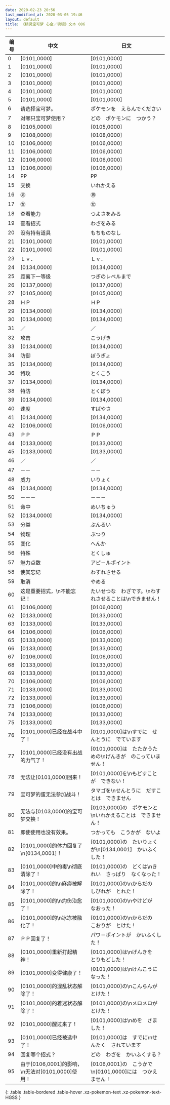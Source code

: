```yaml
---
date: 2020-02-23 20:56
last_modified_at: 2020-03-05 19:46
layout: default
title: 《精灵宝可梦 心金／魂银》文本 006
---
```

| 编号 | 中文 | 日文 |
| ---- | ---- | ---- |
| 0 | [0101,0000] | [0101,0000] |
| 1 | [0101,0000] | [0101,0000] |
| 2 | [0101,0000] | [0101,0000] |
| 3 | [0101,0000] | [0101,0000] |
| 4 | [0101,0000] | [0101,0000] |
| 5 | [0101,0000] | [0101,0000] |
| 6 | 请选择宝可梦。 | ポケモンを　えらんでください |
| 7 | 对哪只宝可梦使用？ | どの　ポケモンに　つかう？ |
| 8 | [0105,0000] | [0105,0000] |
| 9 | [0108,0000] | [0108,0000] |
| 10 | [0106,0000] | [0106,0000] |
| 11 | [0106,0000] | [0106,0000] |
| 12 | [0106,0000] | [0106,0000] |
| 13 | [0106,0000] | [0106,0000] |
| 14 | PP | PP |
| 15 | 交换 | いれかえる |
| 16 | ㊚ | ㊚ |
| 17 | ㊛ | ㊛ |
| 18 | 查看能力 | つよさをみる |
| 19 | 查看招式 | わざをみる |
| 20 | 没有持有道具 | もちものなし |
| 21 | [0101,0000] | [0101,0000] |
| 22 | [0101,0000] | [0101,0000] |
| 23 | Ｌｖ． | Ｌｖ． |
| 24 | [0134,0000] | [0134,0000] |
| 25 | 距离下一等级 | つぎのレベルまで |
| 26 | [0137,0000] | [0137,0000] |
| 27 | [0105,0000] | [0105,0000] |
| 28 | ＨＰ | ＨＰ |
| 29 | [0134,0000] | [0134,0000] |
| 30 | [0134,0000] | [0134,0000] |
| 31 | ／ | ／ |
| 32 | 攻击 | こうげき |
| 33 | [0134,0000] | [0134,0000] |
| 34 | 防御 | ぼうぎょ |
| 35 | [0134,0000] | [0134,0000] |
| 36 | 特攻 | とくこう |
| 37 | [0134,0000] | [0134,0000] |
| 38 | 特防 | とくぼう |
| 39 | [0134,0000] | [0134,0000] |
| 40 | 速度 | すばやさ |
| 41 | [0134,0000] | [0134,0000] |
| 42 | [0106,0000] | [0106,0000] |
| 43 | ＰＰ | ＰＰ |
| 44 | [0133,0000] | [0133,0000] |
| 45 | [0133,0000] | [0133,0000] |
| 46 | ／ | ／ |
| 47 | －－ | －－ |
| 48 | 威力 | いりょく |
| 49 | [0134,0000] | [0134,0000] |
| 50 | －－－ | －－－ |
| 51 | 命中 | めいちゅう |
| 52 | [0134,0000] | [0134,0000] |
| 53 | 分类 | ぶんるい |
| 54 | 物理 | ぶつり |
| 55 | 变化 | へんか |
| 56 | 特殊 | とくしゅ |
| 57 | 魅力点数 | アピ－ルポイント |
| 58 | 使其忘记 | わすれさせる |
| 59 | 取消 | やめる |
| 60 | 这是重要招式，\n不能忘记！ | たいせつな　わざです。\nわすれさせることは\nできません！ |
| 61 | [0106,0000] | [0106,0000] |
| 62 | [0133,0000] | [0133,0000] |
| 63 | [0133,0000] | [0133,0000] |
| 64 | [0106,0000] | [0106,0000] |
| 65 | [0133,0000] | [0133,0000] |
| 66 | [0133,0000] | [0133,0000] |
| 67 | [0106,0000] | [0106,0000] |
| 68 | [0133,0000] | [0133,0000] |
| 69 | [0133,0000] | [0133,0000] |
| 70 | [0106,0000] | [0106,0000] |
| 71 | [0133,0000] | [0133,0000] |
| 72 | [0133,0000] | [0133,0000] |
| 73 | [0106,0000] | [0106,0000] |
| 74 | [0133,0000] | [0133,0000] |
| 75 | [0133,0000] | [0133,0000] |
| 76 | [0101,0000]已经在战斗中了！ | [0101,0000]は\nすでに　せんとうに　でています |
| 77 | [0101,0000]已经没有出战的力气了！ | [0101,0000]は　たたかうための\nげんきが　のこっていません！ |
| 78 | 无法让[0101,0000]回来！ | [0101,0000]を\nもどすことが　できない！ |
| 79 | 宝可梦的蛋无法参加战斗！ | タマゴを\nせんとうに　だすことは　できません |
| 80 | 无法与[0103,0000]的宝可梦交换！ | [0103,0000]の　ポケモンと　\nいれかえることは　できません！ |
| 81 | 即使使用也没有效果。 | つかっても　こうかが　ないよ |
| 82 | [0101,0000]的体力回复了\n[0134,0001]！ | [0101,0000]の　たいりょくが\n[0134,0001]　かいふくした！ |
| 83 | [0101,0000]中的毒\n彻底清除了！ | [0101,0000]の　どくは\nきれい　さっぱり　なくなった！ |
| 84 | [0101,0000]的\n麻痹被解除了！ | [0101,0000]の\nからだの　しびれが　とれた！ |
| 85 | [0101,0000]的\n灼伤治愈了！ | [0101,0000]の\nやけどが　なおった！ |
| 86 | [0101,0000]的\n冰冻被融化了！ | [0101,0000]の\nからだの　こおりが　とけた！ |
| 87 | ＰＰ回复了！　 | パワ－ポイントが　かいふくした！　 |
| 88 | [0101,0000]重新打起精神！ | [0101,0000]は\nげんきを　とりもどした！ |
| 89 | [0101,0000]变得健康了！ | [0101,0000]は\nけんこうに　なった！ |
| 90 | [0101,0000]的混乱状态解除了！ | [0101,0000]の\nこんらんが　とけた！ |
| 91 | [0101,0000]的着迷状态解除了！ | [0101,0000]の\nメロメロが　とけた！ |
| 92 | [0101,0000]醒过来了！ | [0101,0000]は\nめを　さました！ |
| 93 | [0101,0000]已经被选中了！ | [0101,0000]は　すでに\nせんたく　されています |
| 94 | 回复哪个招式？ | どの　わざを　かいふくする？ |
| 95 | 由于[0106,0001]的影响，\n无法对[0101,0000]使用！ | [0106,0001]の　こうかで\n[0101,0000]には　つかえません！ |
{: .table .table-bordered .table-hover .xz-pokemon-text .xz-pokemon-text-HGSS }